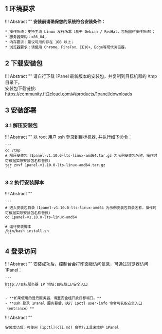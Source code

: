 ## 1 环境要求

!!! Abstract ""
    **安装前请确保您的系统符合安装条件：**

    * 操作系统：支持主流 Linux 发行版本（基于 Debian / RedHat，包括国产操作系统）；
    * 服务器架构：x86_64；
    * 内存要求：建议可用内存在 1GB 以上；
    * 浏览器要求：请使用 Chrome、FireFox、IE10+、Edge等现代浏览器。

## 2 下载安装包

!!! Abstract ""
    请自行下载 1Panel 最新版本的安装包，并复制到目标机器的 /tmp 目录下。  
    安装包下载链接: https://community.fit2cloud.com/#/products/1panel/downloads

## 3 安装部署

### 3.1 解压安装包

!!! Abstract ""
    以 root 用户 ssh 登录到目标机器, 并执行如下命令：

    ``` 
    cd /tmp
    # 解压安装包（1panel-v1.10.0-lts-linux-amd64.tar.gz 为示例安装包名称，操作时可根据实际安装包名称替换）
    tar zxvf 1panel-v1.10.0-lts-linux-amd64.tar.gz
    ```

### 3.2 执行安装脚本

!!! Abstract ""

	```
    # 进入安装包目录（1panel-v1.10.0-lts-linux-amd64 为示例安装包目录名称，操作时可根据实际安装包名称替换）
    cd 1panel-v1.10.0-lts-linux-amd64

    # 运行安装脚本
    /bin/bash install.sh
	```

## 4 登录访问

!!! Abstract ""
    安装成功后，控制台会打印面板访问信息，可通过浏览器访问 1Panel：

    ```
    http://目标服务器 IP 地址:目标端口/安全入口
    ```

    - **如果使用的是云服务器，请至安全组开放目标端口。**
    - **ssh 登录 1Panel 服务器后，执行 1pctl user-info 命令可获取安全入口（entrance）**

!!! Abstract ""
    
    安装成功后，可使用 [1pctl](cli.md) 命令行工具来维护 1Panel
